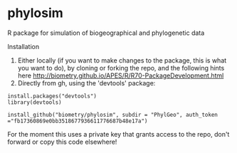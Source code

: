 # phylosim
R package for simulation of biogeographical and phylogenetic data 

Installation 

1. Either locally (if you want to make changes to the package, this is what you want to do), by cloning or forking the repo, and the following hints here http://biometry.github.io/APES/R/R70-PackageDevelopment.html
2. Directly from gh, using the 'devtools' package:

```{r}
install.packages("devtools")
library(devtools)

install_github("biometry/phylosim", subdir = "PhylGeo", auth_token ="fb17360869e0bb3518677936611776687b48e17a")
```

For the moment this uses a private key that grants access to the repo, don't forward or copy this code elsewhere!
